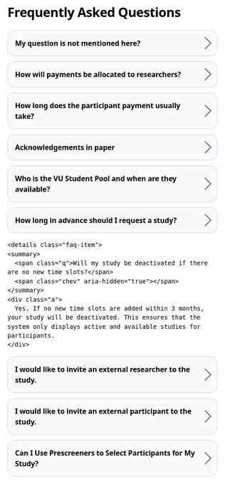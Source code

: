 <section class="faq">
  <h1>Frequently Asked Questions</h1>

<details class="faq-item">
    <summary>
      <span class="q">My question is not mentioned here?</span>
      <span class="chev" aria-hidden="true"></span>
    </summary>
    <div class="a">
      If you have a different question than what is discussed in this FAQ, please feel free to reach out the the VU Behavioral Lab team via <a href="mailto:vbl@vu.nl">vbl@vu.nl</a>. They will try to respond as soon as possible to your question and make sure that it will be listed on this page as well. 
    </div>
  </details>

  <details class="faq-item">
    <summary>
      <span class="q">How will payments be allocated to researchers?</span>
      <span class="chev" aria-hidden="true"></span>
    </summary>
    <div class="a">
      <p>
      Participant payment information is securely stored within the system and is only accessible to the lab administrator. 
      To ensure timely payments, researchers are asked to:
    </p>
    <ul>
      <li>Update the participation status for the completed timeslots.</li>
      <li>Send the SONA IDs and corresponding payout amounts to the VBL team at the end of each week.</li>
    </ul>
    <p>
      Once received, the budget holder will be contacted for approval, after which the payment is processed.  
      If researchers fail to provide this information, the budget holders will be contacted directly using the details stored in the system, without the possibility for researchers to intervene further.
    </p>
    </div>
  </details>

  <details class="faq-item">
    <summary>
      <span class="q">How long does the participant payment usually take?</span>
      <span class="chev" aria-hidden="true"></span>
    </summary>
    <div class="a">
      We aim for <strong>2 weeks</strong>, but during holidays or summer it might take longer.
    </div>
  </details>

  <details class="faq-item">
    <summary>
      <span class="q">Acknowledgements in paper</span>
      <span class="chev" aria-hidden="true"></span>
    </summary>
    <div class="a">
      Please add the following statement in the Acknowledgments section of your manuscript: <strong>We thank the VU Behavioral Lab (Vrije Universiteit Amsterdam) for participant recruitment, lab usage, and data collection support</strong>.
    </div>
  </details>

  <details class="faq-item">
    <summary>
      <span class="q">Who is the VU Student Pool and when are they available?</span>
      <span class="chev" aria-hidden="true"></span>
    </summary>
    <div class="a">
      The VU Student Pool consists of students from various academic backgrounds who participate in behavioural and cognitive research studies. They are available throughout the entire academic year. As of August 2025, the pool includes 550 students, and the number is steadily increasing as more students join.
    </div>
  </details>

  <details class="faq-item">
    <summary>
      <span class="q">How long in advance should I request a study?</span>
      <span class="chev" aria-hidden="true"></span>
    </summary>
    <div class="a">
      Due to planning and registering, we require you to request physical lab studies at least 3 weeks / online studies at least 2 weeks before the session takes place, but preferably even earlier. 
    </div>
  </details>

    <details class="faq-item">
    <summary>
      <span class="q">Will my study be deactivated if there are no new time slots?</span>
      <span class="chev" aria-hidden="true"></span>
    </summary>
    <div class="a">
      Yes. If no new time slots are added within 3 months, your study will be deactivated. This ensures that the system only displays active and available studies for participants.
    </div>
  </details>

 <details class="faq-item">
    <summary>
      <span class="q">I would like to invite an external researcher to the study.</span>
      <span class="chev" aria-hidden="true"></span>
    </summary>
    <div class="a">
      Unfortunately, no external researchers are allowed to access the system. You can manage as a collaborator on their behalf.
    </div>
  </details>

   <details class="faq-item">
    <summary>
      <span class="q">I would like to invite an external participant to the study.</span>
      <span class="chev" aria-hidden="true"></span>
    </summary>
    <div class="a">
      Unfortunately, at the moment, external participants cannot sign up or receive payments through the system.
    </div>
  </details>

  <details class="faq-item">
    <summary>
      <span class="q">Can I Use Prescreeners to Select Participants for My Study?</span>
      <span class="chev" aria-hidden="true"></span>
    </summary>
    <div class="a">
      Prescreeners are standard questionnaires (e.g., demographic or personality surveys) that participants fill out once a year. These are stored outside of SONA and used to help researchers access important participant information without having to collect it repeatedly for every study. <strong> Due to VU's data privacy and storage policies, prescreening data is not stored in SONA and cannot be used to automatically filter or preselect participants for your study.</strong> While you can specify eligibility criteria (e.g., gender, age) in your SONA study description, students may overlook these and still register. As a researcher, you retain the right to reject ineligible participants or exclude their data. Please note that applying eligibility restrictions may significantly reduce your participant pool.
    </div>
  </details>


<style>
  /* Container */
  .faq{
    --bg: #ffffff;
    --card: #f9fafb;
    --muted: #4b5563;
    --text: #000000;
    --accent: #0ea5e9;
    --border: #d1d5db;

    max-width: 760px;
    margin: 3rem auto;
    padding: 0 1rem;
    color: var(--text);
    font: 16px/1.5 ui-sans-serif, system-ui, -apple-system, Segoe UI, Roboto, Helvetica, Arial, "Apple Color Emoji", "Segoe UI Emoji";
  }

  .faq h1{
    font-size: clamp(1.6rem, 3vw, 2.2rem);
    font-weight: 800;
    margin: 0 0 1.25rem;
    letter-spacing: -0.02em;
    color: var(--text);
  }

  /* Card-like details */
  .faq-item{
    border: 1px solid var(--border);
    border-radius: 16px;
    background: var(--card);
    margin: 0 0 0.75rem;
    overflow: clip;
  }

  /* Remove default marker */
  .faq-item summary { list-style: none; }
  .faq-item summary::-webkit-details-marker { display: none; }

  /* Summary (question) */
  .faq-item summary{
    display: grid;
    grid-template-columns: 1fr auto;
    align-items: center;
    gap: .75rem;
    padding: 1rem 1.1rem 1rem 1rem;
    cursor: pointer;
    position: relative;
  }

  .faq-item summary .q{
    font-weight: 700;
    letter-spacing: -0.01em;
    display: inline-flex;
    align-items: center;
    gap: .5rem;
  }

  /* Chevron */
  .faq-item .chev{
    width: 1.1rem; height: 1.1rem;
    border-right: 2px solid var(--muted);
    border-bottom: 2px solid var(--muted);
    transform: rotate(-45deg);
    transition: transform .25s ease, border-color .25s ease;
    opacity: .9;
  }
  .faq-item[open] .chev{
    transform: rotate(45deg);
    border-color: var(--accent);
  }

  /* Answer */
  .faq-item .a{
    padding: 0 1rem 1rem;
    color: var(--muted);
    border-top: 1px solid var(--border);
    background: #fff;
    animation: fadeDown .25s ease;
  }

  /* Hover / focus styles for better affordance */
  .faq-item summary:hover .q{ text-shadow: 0 0 0.5px currentColor; }
  .faq-item summary:focus-visible{
    outline: 3px solid color-mix(in oklab, var(--accent) 50%, transparent);
    outline-offset: 2px;
    border-radius: 14px;
  }

  /* Subtle open/close animation */
  @keyframes fadeDown{
    from{ opacity: 0; translate: 0 -4px; }
    to{ opacity: 1; translate: 0 0; }
  }

  /* Respect reduced motion */
  @media (prefers-reduced-motion: reduce){
    .faq-item .chev{ transition: none; }
    .faq-item .a{ animation: none; }
  }
</style>
